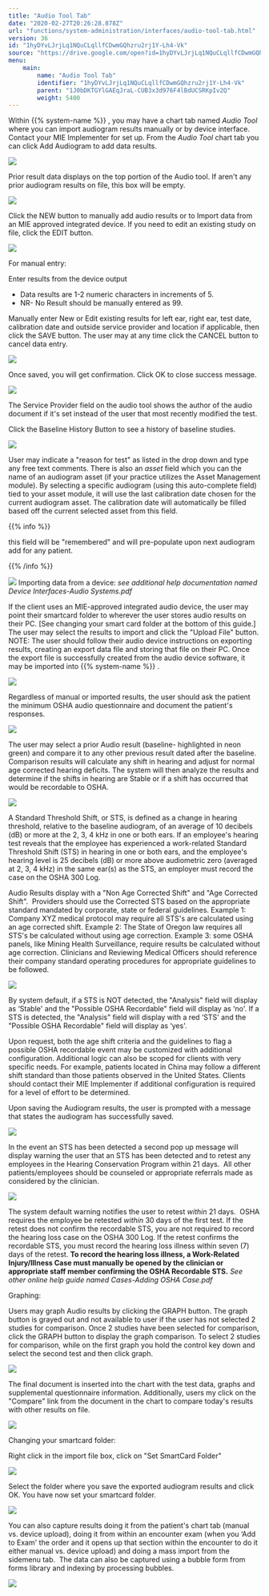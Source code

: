 ```yaml
---
title: "Audio Tool Tab"
date: "2020-02-27T20:26:28.878Z"
url: "functions/system-administration/interfaces/audio-tool-tab.html"
version: 36
id: "1hyDYvLJrjLq1NQuCLqllfCDwmGQhzru2rj1Y-Lh4-Vk"
source: "https://drive.google.com/open?id=1hyDYvLJrjLq1NQuCLqllfCDwmGQhzru2rj1Y-Lh4-Vk"
menu:
    main:
        name: "Audio Tool Tab"
        identifier: "1hyDYvLJrjLq1NQuCLqllfCDwmGQhzru2rj1Y-Lh4-Vk"
        parent: "1J0bDKTGYlGAEqJraL-CUB3x3d976F4lBdUCSRKpIv2Q"
        weight: 5400
---
```

Within {{% system-name %}} , you may have a chart tab named *Audio Tool* where you can import audiogram results manually or by device interface. Contact your MIE Implementer for set up. From the *Audio Tool* chart tab you can click Add Audiogram to add data results.

![](audio-tool-tab.images/image1.png)

Prior result data displays on the top portion of the Audio tool. If aren't any prior audiogram results on file, this box will be empty.

![](audio-tool-tab.images/image3.png)

Click the NEW button to manually add audio results or to Import data from an MIE approved integrated device. If you need to edit an existing study on file, click the EDIT button.

![](audio-tool-tab.images/image4.png)

For manual entry:

Enter results from the device output

* Data results are 1-2 numeric characters in increments of 5.
* NR- No Result should be manually entered as 99.

Manually enter New or Edit existing results for left ear, right ear, test date, calibration date and outside service provider and location if applicable, then click the SAVE button. The user may at any time click the CANCEL button to cancel data entry.

![](audio-tool-tab.images/image6.png)

Once saved, you will get confirmation. Click OK to close success message.

![](audio-tool-tab.images/image7.png)

The Service Provider field on the audio tool shows the author of the audio document if it's set instead of the user that most recently modified the test.

Click the Baseline History Button to see a history of baseline studies.

![](audio-tool-tab.images/image8.png)

User may indicate a "reason for test" as listed in the drop down and type any free text comments. There is also an *asset* field which you can the name of an audiogram asset (if your practice utilizes the Asset Management module). By selecting a specific audiogram (using this auto-complete field) tied to your asset module, it will use the last calibration date chosen for the current audiogram asset. The calibration date will automatically be filled based off the current selected asset from this field.

{{% info %}}

this field will be "remembered" and will pre-populate upon next audiogram add for any patient.

{{% /info %}}


![](audio-tool-tab.images/image9.png)
Importing data from a device: *see additional help documentation named Device Interfaces-Audio Systems.pdf*

If the client uses an MIE-approved integrated audio device, the user may point their smartcard folder to wherever the user stores audio results on their PC. [See changing your smart card folder at the bottom of this guide.] The user may select the results to import and click the "Upload File" button. NOTE: The user should follow their audio device instructions on exporting results, creating an export data file and storing that file on their PC. Once the export file is successfully created from the audio device software, it may be imported into {{% system-name %}} .

![](audio-tool-tab.images/image14.png)

Regardless of manual or imported results, the user should ask the patient the minimum OSHA audio questionnaire and document the patient's responses.

![](audio-tool-tab.images/image15.png)

The user may select a prior Audio result (baseline- highlighted in neon green) and compare it to any other previous result dated after the baseline. Comparison results will calculate any shift in hearing and adjust for normal age corrected hearing deficits. The system will then analyze the results and determine if the shifts in hearing are Stable or if a shift has occurred that would be recordable to OSHA.

![](audio-tool-tab.images/image16.png)

A Standard Threshold Shift, or STS, is defined as a change in hearing threshold, relative to the baseline audiogram, of an average of 10 decibels (dB) or more at the 2, 3, 4 kHz in one or both ears. If an employee's hearing test reveals that the employee has experienced a work-related Standard Threshold Shift (STS) in hearing in one or both ears, and the employee's hearing level is 25 decibels (dB) or more above audiometric zero (averaged at 2, 3, 4 kHz) in the same ear(s) as the STS, an employer must record the case on the OSHA 300 Log.

Audio Results display with a "Non Age Corrected Shift" and "Age Corrected Shift".  Providers should use the Corrected STS based on the appropriate standard mandated by corporate, state or federal guidelines. Example 1: Company XYZ medical protocol may require all STS's are calculated using an age corrected shift. Example 2: The State of Oregon law requires all STS's be calculated without using age correction. Example 3: some OSHA panels, like Mining Health Surveillance, require results be calculated without age correction. Clinicians and Reviewing Medical Officers should reference their company standard operating procedures for appropriate guidelines to be followed.

![](audio-tool-tab.images/image17.png)

By system default, if a STS is NOT detected, the "Analysis" field will display as ‘Stable' and the "Possible OSHA Recordable" field will display as ‘no'. If a STS is detected, the "Analysis" field will display with a red ‘STS' and the "Possible OSHA Recordable" field will display as ‘yes'.

Upon request, both the age shift criteria and the guidelines to flag a possible OSHA recordable event may be customized with additional configuration. Additional logic can also be scoped for clients with very specific needs. For example, patients located in China may follow a different shift standard than those patients observed in the United States. Clients should contact their MIE Implementer if additional configuration is required for a level of effort to be determined.

Upon saving the Audiogram results, the user is prompted with a message that states the audiogram has successfully saved.

![](audio-tool-tab.images/image18.png)

In the event an STS has been detected a second pop up message will display warning the user that an STS has been detected and to retest any employees in the Hearing Conservation Program within 21 days.  All other patients/employees should be counseled or appropriate referrals made as considered by the clinician.

![](https://lh6.googleusercontent.com/atTVyhJfQFKTCfGt-wKfDoiNK9RntaF3Cu9bGJebC4Bof_PlRWozOBvzDMI4SqBvU1k4gHYIFRXDnV-EP00R1wON8U7HtO2GANbSItJiMVFCRrQlWTpIYiwCulAQNoT8x6H-lNR4ue_cWtBPig)

The system default warning notifies the user to retest *within* 21 days.  OSHA requires the employee be retested *within* 30 days of the first test. If the retest does not confirm the recordable STS, you are not required to record the hearing loss case on the OSHA 300 Log. If the retest confirms the recordable STS, you must record the hearing loss illness within seven (7) days of the retest. **To record the hearing loss illness, a Work-Related Injury/Illness Case must manually be opened by the clinician or appropriate staff member confirming the OSHA Recordable STS.** *See other online help guide named Cases-Adding OSHA Case.pdf*

Graphing:

Users may graph Audio results by clicking the GRAPH button. The graph button is grayed out and not available to user if the user has not selected 2 studies for comparison. Once 2 studies have been selected for comparison, click the GRAPH button to display the graph comparison. To select 2 studies for comparison, while on the first graph you hold the control key down and select the second test and then click graph.

![](https://lh5.googleusercontent.com/A61QKBCwOuE2FeqGaFNyaX4VyL3V5G2pnYnxgzq-h77F8ZjxwJAM92BbuF3sc8BSQyxPrseZjFKIDp6PClFM1gnlaYisv4mEg9x000roKQhtrWYJyDUdBPy3Sncx_1dy8IArR-6GSHWo2YTuXA)

The final document is inserted into the chart with the test data, graphs and supplemental questionnaire information. Additionally, users my click on the "Compare" link from the document in the chart to compare today's results with other results on file.

![](https://lh3.googleusercontent.com/Wh0_Tp71DEpxy70qReVnuyXuNrJPefl2x83R6b5nGXn_zzd1ZUFnWTpj9n1ebpb7W7mV922VjRXiP0mph9Osy1HAXaI3EoCbnaD-FvAYzqRus3G50s9MB2307gNbC4ezl5VRjZaxTLI2-W-I9w)

Changing your smartcard folder:

Right click in the import file box, click on "Set SmartCard Folder"

![](https://lh4.googleusercontent.com/pFzEnj1p2rWdcFzzgGtO1U6LOUp9ex3emuiDvGgECHNdGeSPN8-qC4T1LGajvoXAjYVuGY_VSi30MQqVCIq10A15qUGbCML1xrrIrTV_c77RafMFCyB-O5FtWDWhsTKKrzUDXbFrzDCuL6_7Mw)

Select the folder where you save the exported audiogram results and click OK. You have now set your smartcard folder.

![](https://lh3.googleusercontent.com/yshfDSgMJuX0S_RC7U1kV6xxJD1K-nuKkvNHoZGlhj06d1g2t6wDeptk9CUjFZYUJa_MI_O8Jc0xHDLXDlPuXVFXHM71v_VVYrrqngMOhbCASGcSbTtClLfoevl9Dx-UAlZ--vqC5iHMroV-aA)

You can also capture results doing it from the patient's chart tab (manual vs. device upload), doing it from within an encounter exam (when you ‘Add to Exam' the order and it opens up that section within the encounter to do it either manual vs. device upload) and doing a mass import from the sidemenu tab.  The data can also be captured using a bubble form from forms library and indexing by processing bubbles.

![](https://lh6.googleusercontent.com/ICIHdv5qm_x-rx_UwQUeQcw0W4tKxJfiMHZFsvFAddpQxSQkyZGTuXe52nvNdLn7uFsd-FkqhNQidwLi68zEdZ58-_AuYlobAkhLPrRfKzSyuJFiI8Y_nBKJ5NZ_YNxNoNS9sZt7P7PPCNqG2g)

